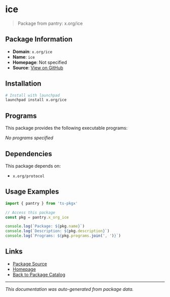 # ice

> Package from pantry: x.org/ice

## Package Information

- **Domain**: `x.org/ice`
- **Name**: `ice`
- **Homepage**: Not specified
- **Source**: [View on GitHub](https://github.com/pkgxdev/pantry/tree/main/projects/x.org/ice/package.yml)

## Installation

```bash
# Install with launchpad
launchpad install x.org/ice
```

## Programs

This package provides the following executable programs:

*No programs specified*

## Dependencies

This package depends on:

- `x.org/protocol`

## Usage Examples

```typescript
import { pantry } from 'ts-pkgx'

// Access this package
const pkg = pantry.x_org_ice

console.log(`Package: ${pkg.name}`)
console.log(`Description: ${pkg.description}`)
console.log(`Programs: ${pkg.programs.join(', ')}`)
```

## Links

- [Package Source](https://github.com/pkgxdev/pantry/tree/main/projects/x.org/ice/package.yml)
- [Homepage](#)
- [Back to Package Catalog](../package-catalog.md)

---

*This documentation was auto-generated from package data.*
